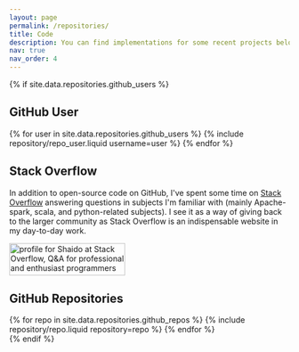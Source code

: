 ```yaml
---
layout: page
permalink: /repositories/
title: Code
description: You can find implementations for some recent projects below.
nav: true
nav_order: 4
---
```


{% if site.data.repositories.github_users %}

## GitHub User

<div class="repositories d-flex flex-wrap flex-md-row flex-column justify-content-between align-items-center">
  {% for user in site.data.repositories.github_users %}
    {% include repository/repo_user.liquid username=user %}
  {% endfor %}
</div>

## Stack Overflow

In addition to open-source code on GitHub, I've spent some time on [Stack Overflow](https://stackoverflow.com/users/7579547/shaido) answering questions in subjects I'm familiar with (mainly Apache-spark, scala, and python-related subjects). I see it as a way of giving back to the larger community as Stack Overflow is an indispensable website in my day-to-day work.

<a href="https://stackoverflow.com/users/7579547/shaido"><img src="https://stackoverflow.com/users/flair/7579547.png" width="208" height="58" alt="profile for Shaido at Stack Overflow, Q&amp;A for professional and enthusiast programmers" title="profile for Shaido at Stack Overflow, Q&amp;A for professional and enthusiast programmers"></a>

## GitHub Repositories

<div class="repositories d-flex flex-wrap flex-md-row flex-column justify-content-between align-items-center">
  {% for repo in site.data.repositories.github_repos %}
    {% include repository/repo.liquid repository=repo %}
  {% endfor %}
</div>
{% endif %}
